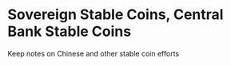 # Sovereign Stable Coins, Central Bank Stable Coins    

Keep notes on Chinese and other stable coin efforts  

